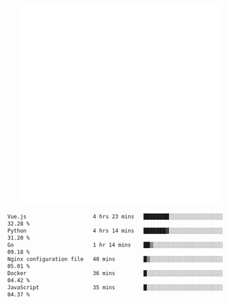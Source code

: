 <div align="center">
    <a href="https://konst.fish">
        <img src="https://raw.githubusercontent.com/konstfish/konstfish/master/fish.svg" alt="Logo" width="450"/>
    </a>
</div>

<!--START_SECTION:waka-->

```text
Vue.js                     4 hrs 23 mins   ████████░░░░░░░░░░░░░░░░░   32.28 %
Python                     4 hrs 14 mins   ███████▓░░░░░░░░░░░░░░░░░   31.20 %
Go                         1 hr 14 mins    ██▒░░░░░░░░░░░░░░░░░░░░░░   09.18 %
Nginx configuration file   40 mins         █▒░░░░░░░░░░░░░░░░░░░░░░░   05.01 %
Docker                     36 mins         █░░░░░░░░░░░░░░░░░░░░░░░░   04.42 %
JavaScript                 35 mins         █░░░░░░░░░░░░░░░░░░░░░░░░   04.37 %
```

<!--END_SECTION:waka-->
